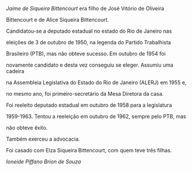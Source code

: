 

*Jaime de Siqueira Bittencourt* era filho de José Vitório de Oliveira

Bittencourt e de Alice Siqueira Bittencourt.



Candidatou-se a deputado estadual no estado do Rio de Janeiro nas

eleições de 3 de outubro de 1950, na legenda do Partido Trabalhista

Brasileiro (PTB), mas não obteve sucesso. Em outubro de 1954 foi

novamente candidato e desta vez conseguiu se eleger. Assumiu uma cadeira

na Assembleia Legislativa do Estado do Rio de Janeiro (ALERJ) em 1955 e,

no mesmo ano, foi primeiro-secretário da Mesa Diretora da casa.



Foi reeleito deputado estadual em outubro de 1958 para a legislatura

1959-1963. Tentou a reeleição em outubro de 1962, sempre pelo PTB, mas

não obteve êxito.



Também exerceu a advocacia.



Foi casado com Elza Siqueira Bittencourt, com quem teve três filhas.



*Ioneide Piffano Brion de Souza*



